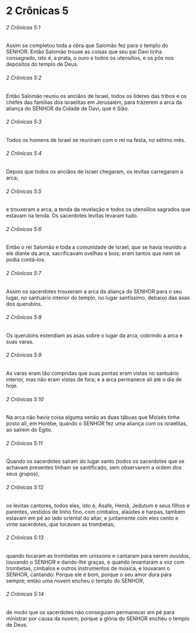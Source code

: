 # 2 Crônicas 5

###### 2 Crônicas 5:1

Assim se completou toda a obra que Salomão fez para o templo do SENHOR. Então Salomão trouxe as coisas que seu pai Davi tinha consagrado, isto é, a prata, o ouro e todos os utensílios, e os pôs nos depósitos do templo de Deus.

###### 2 Crônicas 5:2

Então Salomão reuniu os anciãos de Israel, todos os líderes das tribos e os chefes das famílias dos israelitas em Jerusalém, para trazerem a arca da aliança do SENHOR da Cidade de Davi, que é Sião.

###### 2 Crônicas 5:3

Todos os homens de Israel se reuniram com o rei na festa, no sétimo mês.

###### 2 Crônicas 5:4

Depois que todos os anciãos de Israel chegaram, os levitas carregaram a arca;

###### 2 Crônicas 5:5

e trouxeram a arca, a tenda da revelação e todos os utensílios sagrados que estavam na tenda. Os sacerdotes levitas levaram tudo.

###### 2 Crônicas 5:6

Então o rei Salomão e toda a comunidade de Israel, que se havia reunido a ele diante da arca, sacrificavam ovelhas e bois; eram tantos que nem se podia contá-los.

###### 2 Crônicas 5:7

Assim os sacerdotes trouxeram a arca da aliança do SENHOR para o seu lugar, no santuário interior do templo, no lugar santíssimo, debaixo das asas dos querubins.

###### 2 Crônicas 5:8

Os querubins estendiam as asas sobre o lugar da arca, cobrindo a arca e suas varas.

###### 2 Crônicas 5:9

As varas eram tão compridas que suas pontas eram vistas no santuário interior, mas não eram vistas de fora; e a arca permanece ali até o dia de hoje.

###### 2 Crônicas 5:10

Na arca não havia coisa alguma senão as duas tábuas que Moisés tinha posto ali, em Horebe, quando o SENHOR fez uma aliança com os israelitas, ao saírem do Egito.

###### 2 Crônicas 5:11

Quando os sacerdotes saíram do lugar santo (todos os sacerdotes que se achavam presentes tinham se santificado, sem observarem a ordem dos seus grupos),

###### 2 Crônicas 5:12

os levitas cantores, todos eles, isto é, Asafe, Hemã, Jedutum e seus filhos e parentes, vestidos de linho fino, com címbalos, alaúdes e harpas, também estavam em pé ao lado oriental do altar, e juntamente com eles cento e vinte sacerdotes, que tocavam as trombetas;

###### 2 Crônicas 5:13

quando tocaram as trombetas em uníssono e cantaram para serem ouvidos, louvando o SENHOR e dando-lhe graças, e quando levantaram a voz com trombetas, címbalos e outros instrumentos de música, e louvaram o SENHOR, cantando: Porque ele é bom, porque o seu amor dura para sempre; então uma nuvem encheu o templo do SENHOR,

###### 2 Crônicas 5:14

de modo que os sacerdotes não conseguiam permanecer em pé para ministrar por causa da nuvem, porque a glória do SENHOR encheu o templo de Deus.

